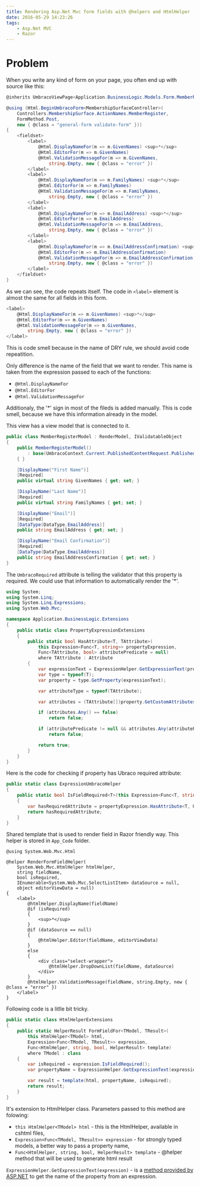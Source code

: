 ```yaml
---
title: Rendering Asp.Net Mvc form fields with @helpers and HtmlHelper
date: 2016-05-29 14:23:26
tags:
    - Asp.Net MVC
    - Razor
---
```


# Problem

When you write any kind of form on your page, you often end up with source like this:

``` csharp
@inherits UmbracoViewPage<Application.BusinessLogic.Models.Form.MemberRegisterModel>

@using (Html.BeginUmbracoForm<MembershipSurfaceController>(
    Controllers.MembershipSurface.ActionNames.MemberRegister,
    FormMethod.Post,
    new { @class = "general-form validate-form" }))
{
    <fieldset>
        <label>
            @Html.DisplayNameFor(m => m.GivenNames) <sup>*</sup>
            @Html.EditorFor(m => m.GivenNames)
            @Html.ValidationMessageFor(m => m.GivenNames,
                string.Empty, new { @class = "error" })
        </label>
        <label>
            @Html.DisplayNameFor(m => m.FamilyNames) <sup>*</sup>
            @Html.EditorFor(m => m.FamilyNames)
            @Html.ValidationMessageFor(m => m.FamilyNames,
                string.Empty, new { @class = "error" })
        </label>
        <label>
            @Html.DisplayNameFor(m => m.EmailAddress) <sup>*</sup>
            @Html.EditorFor(m => m.EmailAddress)
            @Html.ValidationMessageFor(m => m.EmailAddress,
                string.Empty, new { @class = "error" })
        </label>
        <label>
            @Html.DisplayNameFor(m => m.EmailAddressConfirmation) <sup>*</sup>
            @Html.EditorFor(m => m.EmailAddressConfirmation)
            @Html.ValidationMessageFor(m => m.EmailAddressConfirmation,
                string.Empty, new { @class = "error" })
        </label>
    </fieldset>
}
```

As we can see, the code repeats itself. The code in `<label>` element is almost the same for all fields in this form.

``` csharp
<label>
    @Html.DisplayNameFor(m => m.GivenNames) <sup>*</sup>
    @Html.EditorFor(m => m.GivenNames)
    @Html.ValidationMessageFor(m => m.GivenNames,
        string.Empty, new { @class = "error" })
</label>
```

This is code smell because in the name of DRY rule, we should avoid code repeatition.

Only difference is the name of the field that we want to render. This name is taken from the expression passed to each of the functions:
+ `@Html.DisplayNameFor`
+ `@Html.EditorFor`
+ `@Html.ValidationMessageFor`

Additionaly, the '*' sign in most of the fileds is added manually.
This is code smell, because we have this information already in the model.

This view has a view model that is connected to it.

``` csharp
public class MemberRegisterModel : RenderModel, IValidatableObject
{
    public MemberRegisterModel()
        : base(UmbracoContext.Current.PublishedContentRequest.PublishedContent)
    { }

    [DisplayName("First Name")]
    [Required]
    public virtual string GivenNames { get; set; }

    [DisplayName("Last Name")]
    [Required]
    public virtual string FamilyNames { get; set; }

    [DisplayName("Email")]
    [Required]
    [DataType(DataType.EmailAddress)]
    public string EmailAddress { get; set; }

    [DisplayName("Email Confirmation")]
    [Required]
    [DataType(DataType.EmailAddress)]
    public string EmailAddressConfirmation { get; set; }
}
```

The `UmbracoRequired` attribute is telling the validator that this property is required.
We could use that information to automatically render the '*'.

``` csharp
using System;
using System.Linq;
using System.Linq.Expressions;
using System.Web.Mvc;

namespace Application.BusinessLogic.Extensions
{
    public static class PropertyExpressionExtensions
    {
        public static bool HasAttribute<T, TAttribute>(
            this Expression<Func<T, string>> propertyExpression,
            Func<TAttribute, bool> attributePredicate = null)
            where TAttribute : Attribute
        {
            var expressionText = ExpressionHelper.GetExpressionText(propertyExpression);
            var type = typeof(T);
            var property = type.GetProperty(expressionText);

            var attributeType = typeof(TAttribute);

            var attributes = (TAttribute[])property.GetCustomAttributes(attributeType, true);

            if (attributes.Any() == false)
                return false;

            if (attributePredicate != null && attributes.Any(attributePredicate) == false)
                return false;

            return true;
        }
    }
}

```


Here is the code for checking if property has Ubraco required attribute:

```csharp
public static class ExpressionUmbracoHelper
{
    public static bool IsFieldRequired<T>(this Expression<Func<T, string>> propertyExpression)
    {
        var hasRequiredAttribute = propertyExpression.HasAttribute<T, UmbracoRequired>();
        return hasRequiredAttribute;
    }
}
```

Shared template that is used to render field in Razor friendly way. This helper is stored in `App_Code` folder.

```razor
@using System.Web.Mvc.Html

@helper RenderFormFieldHelper(
    System.Web.Mvc.HtmlHelper htmlHelper,
    string fieldName,
    bool isRequired,
    IEnumerable<System.Web.Mvc.SelectListItem> dataSource = null,
    object editorViewData = null)
{
    <label>
        @htmlHelper.DisplayName(fieldName)
        @if (isRequired)
        {
            <sup>*</sup>
        }
        @if (dataSource == null)
        {
            @htmlHelper.Editor(fieldName, editorViewData)
        }
        else
        {
            <div class="select-wrapper">
                @htmlHelper.DropDownList(fieldName, dataSource)
            </div>
        }
        @htmlHelper.ValidationMessage(fieldName, string.Empty, new { @class = "error" })
    </label>
}
```

Following code is a litlle bit tricky.

```csharp
public static class HtmlHelperExtensions
{
    public static HelperResult FormFieldFor<TModel, TResult>(
        this HtmlHelper<TModel> html,
        Expression<Func<TModel, TResult>> expression,
        Func<HtmlHelper, string, bool, HelperResult> template)
        where TModel : class
    {
        var isRequired = expression.IsFieldRequired();
        var propertyName = ExpressionHelper.GetExpressionText(expression);

        var result = template(html, propertyName, isRequired);
        return result;
    }
}

```

It's extension to HtmlHelper class. Parameters passed to this method are folowing:
+ `this HtmlHelper<TModel> html` - this is the HtmlHelper, available in cshtml files,
+ `Expression<Func<TModel, TResult>> expression` - for strongly typed models, a better way to pass a property name,
+ `Func<HtmlHelper, string, bool, HelperResult> template` - @helper method that will be used to generate html result

`ExpressionHelper.GetExpressionText(expression)` - is a [method provided by ASP.NET][1] to get the name of the property from an expression.






[1]: https://msdn.microsoft.com/en-us/library/system.web.mvc.expressionhelper.getexpressiontext(v=vs.118).aspx
